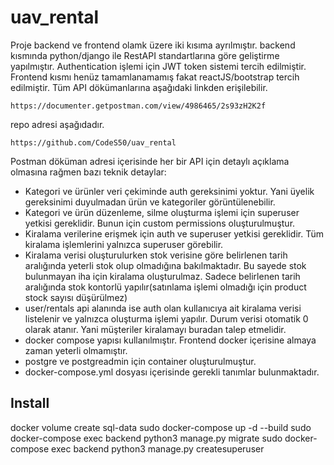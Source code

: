 # uav_rental
Proje backend ve frontend olamk üzere iki kısıma ayrılmıştır.
backend kısmında python/django ile RestAPI standartlarına göre geliştirme yapılmıştır.
Authentication işlemi için JWT token sistemi tercih edilmiştir.
Frontend kısmı henüz tamamlanamamış fakat reactJS/bootstrap tercih edilmiştir.
Tüm API dökümanlarına aşağıdaki linkden erişilebilir.
```
https://documenter.getpostman.com/view/4986465/2s93zH2K2f
```
repo adresi aşağıdadır.
```
https://github.com/CodeS50/uav_rental
```
Postman döküman adresi içerisinde her bir API için detaylı açıklama olmasına rağmen bazı teknik detaylar:
- Kategori ve ürünler veri çekiminde auth gereksinimi yoktur. Yani üyelik gereksinimi duyulmadan ürün ve kategoriler görüntülenebilir.
- Kategori ve ürün düzenleme, silme oluşturma işlemi için superuser yetkisi gereklidir. Bunun için custom permissions oluşturulmuştur.
- Kiralama verilerine erişmek için auth ve superuser yetkisi gereklidir. Tüm kiralama işlemlerini yalnızca superuser görebilir.
- Kiralama verisi oluşturulurken stok verisine göre belirlenen tarih aralığında yeterli stok olup olmadığına bakılmaktadır. Bu sayede stok bulunmayan iha için kiralama oluşturulmaz. Sadece belirlenen tarih aralığında stok kontorlü yapılır(satınlama işlemi olmadığı için product stock sayısı düşürülmez)
- user/rentals api alanında ise auth olan kullanıcıya ait kiralama verisi listelenir ve yalnızca oluşturma işlemi yapılır. Durum verisi otomatik 0 olarak atanır. Yani müşteriler kiralamayı buradan talep etmelidir.
- docker compose yapısı kullanılmıştır. Frontend docker içerisine almaya zaman yeterli olmamıştır.
- postgre ve postgreadmin için container oluşturulmuştur.
- docker-compose.yml dosyası içerisinde gerekli tanımlar bulunmaktadır.


## Install
docker volume create sql-data
sudo docker-compose up -d --build
sudo docker-compose exec backend python3 manage.py migrate
sudo docker-compose exec backend python3 manage.py createsuperuser
